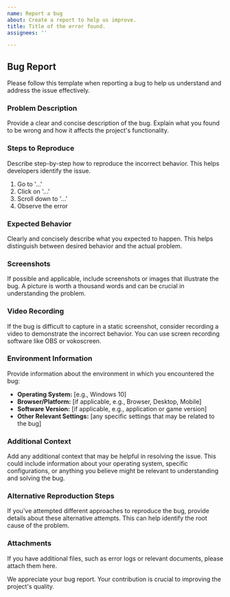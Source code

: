 ```yaml
---
name: Report a bug
about: Create a report to help us improve.
title: Title of the error found.
assignees: ''

---
```


## Bug Report

Please follow this template when reporting a bug to help us understand and address the issue effectively.

### Problem Description

Provide a clear and concise description of the bug. Explain what you found to be wrong and how it affects the project's functionality.

### Steps to Reproduce

Describe step-by-step how to reproduce the incorrect behavior. This helps developers identify the issue.

1. Go to '...'
2. Click on '...'
3. Scroll down to '...'
4. Observe the error

### Expected Behavior

Clearly and concisely describe what you expected to happen. This helps distinguish between desired behavior and the actual problem.

### Screenshots

If possible and applicable, include screenshots or images that illustrate the bug. A picture is worth a thousand words and can be crucial in understanding the problem.

### Video Recording

If the bug is difficult to capture in a static screenshot, consider recording a video to demonstrate the incorrect behavior. You can use screen recording software like OBS or vokoscreen.

### Environment Information

Provide information about the environment in which you encountered the bug:

- **Operating System:** [e.g., Windows 10]
- **Browser/Platform:** [if applicable, e.g., Browser, Desktop, Mobile]
- **Software Version:** [if applicable, e.g., application or game version]
- **Other Relevant Settings:** [any specific settings that may be related to the bug]

### Additional Context

Add any additional context that may be helpful in resolving the issue. This could include information about your operating system, specific configurations, or anything you believe might be relevant to understanding and solving the bug.

### Alternative Reproduction Steps

If you've attempted different approaches to reproduce the bug, provide details about these alternative attempts. This can help identify the root cause of the problem.

### Attachments

If you have additional files, such as error logs or relevant documents, please attach them here.

We appreciate your bug report. Your contribution is crucial to improving the project's quality.
